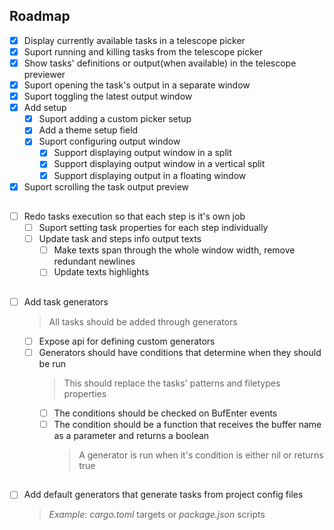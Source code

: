 ## Roadmap

- [x] Display currently available tasks in a telescope picker
- [x] Suport running and killing tasks from the telescope picker
- [x] Show tasks' definitions or output(when available) in the telescope previewer
- [x] Suport opening the task's output in a separate window
- [x] Suport toggling the latest output window
- [x] Add setup
  - [x] Suport adding a custom picker setup
  - [x] Add a theme setup field
  - [x] Suport configuring output window
    - [x] Support displaying output window in a split
    - [x] Support displaying output window in a vertical split
    - [x] Support displaying output in a floating window
- [x] Suport scrolling the task output preview

##

- [ ] Redo tasks execution so that each step is it's own job
  - [ ] Suport setting task properties for each step individually
  - [ ] Update task and steps info output texts
    - [ ] Make texts span through the whole window width, remove redundant newlines
    - [ ] Update texts highlights

##

- [ ] Add task generators
  > All tasks should be added through generators
  - [ ] Expose api for defining custom generators
  - [ ] Generators should have conditions that determine when they should be run
    > This should replace the tasks' patterns and filetypes properties
    - [ ] The conditions should be checked on BufEnter events
    - [ ] The condition should be a function that receives the buffer name as a parameter and returns a boolean
      > A generator is run when it's condition is either nil or returns true

##

- [ ] Add default generators that generate tasks from project config files
  > _Example_: _cargo.toml_ targets or _package.json_ scripts
